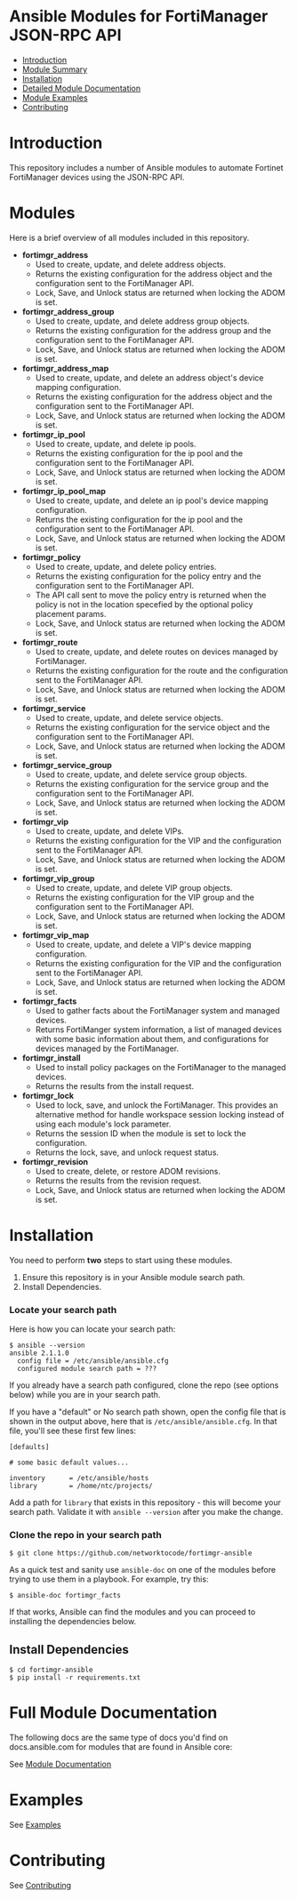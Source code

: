 
# Ansible Modules for FortiManager JSON-RPC API

* [Introduction](#introduction)
* [Module Summary](#modules)
* [Installation](#installation)
* [Detailed Module Documentation](#full-module-documentation)
* [Module Examples](#examples)
* [Contributing](#contributing)

# Introduction

This repository includes a number of Ansible modules to automate Fortinet FortiManager devices using the JSON-RPC API.

# Modules

Here is a brief overview of all modules included in this repository.

* **fortimgr_address**
  + Used to create, update, and delete address objects.
  + Returns the existing configuration for the address object and the configuration sent to the FortiManager API.
  + Lock, Save, and Unlock status are returned when locking the ADOM is set.
* **fortimgr_address_group**
  + Used to create, update, and delete address group objects.
  + Returns the existing configuration for the address group and the configuration sent to the FortiManager API.
  + Lock, Save, and Unlock status are returned when locking the ADOM is set.
* **fortimgr_address_map**
  + Used to create, update, and delete an address object's device mapping configuration.
  + Returns the existing configuration for the address object and the configuration sent to the FortiManager API.
  + Lock, Save, and Unlock status are returned when locking the ADOM is set.
* **fortimgr_ip_pool**
  + Used to create, update, and delete ip pools.
  + Returns the existing configuration for the ip pool and the configuration sent to the FortiManager API.
  + Lock, Save, and Unlock status are returned when locking the ADOM is set.
* **fortimgr_ip_pool_map**
  + Used to create, update, and delete an ip pool's device mapping configuration.
  + Returns the existing configuration for the ip pool and the configuration sent to the FortiManager API.
  + Lock, Save, and Unlock status are returned when locking the ADOM is set.
* **fortimgr_policy**
  + Used to create, update, and delete policy entries.
  + Returns the existing configuration for the policy entry and the configuration sent to the FortiManager API.
  + The API call sent to move the policy entry is returned when the policy is not in the location specefied by the optional policy placement params.
  + Lock, Save, and Unlock status are returned when locking the ADOM is set.
* **fortimgr_route**
  + Used to create, update, and delete routes on devices managed by FortiManager.
  + Returns the existing configuration for the route and the configuration sent to the FortiManager API.
  + Lock, Save, and Unlock status are returned when locking the ADOM is set.
* **fortimgr_service**
  + Used to create, update, and delete service objects.
  + Returns the existing configuration for the service object and the configuration sent to the FortiManager API.
  + Lock, Save, and Unlock status are returned when locking the ADOM is set.
* **fortimgr_service_group**
  + Used to create, update, and delete service group objects.
  + Returns the existing configuration for the service group and the configuration sent to the FortiManager API.
  + Lock, Save, and Unlock status are returned when locking the ADOM is set.
* **fortimgr_vip**
  + Used to create, update, and delete VIPs.
  + Returns the existing configuration for the VIP and the configuration sent to the FortiManager API.
  + Lock, Save, and Unlock status are returned when locking the ADOM is set.
* **fortimgr_vip_group**
  + Used to create, update, and delete VIP group objects.
  + Returns the existing configuration for the VIP group and the configuration sent to the FortiManager API.
  + Lock, Save, and Unlock status are returned when locking the ADOM is set.
* **fortimgr_vip_map**
  + Used to create, update, and delete a VIP's device mapping configuration.
  + Returns the existing configuration for the VIP and the configuration sent to the FortiManager API.
  + Lock, Save, and Unlock status are returned when locking the ADOM is set.
* **fortimgr_facts**
  + Used to gather facts about the FortiManager system and managed devices.
  + Returns FortiManger system information, a list of managed devices with some basic information about them, and configurations for devices managed by the FortiManager.
* **fortimgr_install**
  + Used to install policy packages on the FortiManager to the managed devices.
  + Returns the results from the install request.
* **fortimgr_lock**
  + Used to lock, save, and unlock the FortiManager. This provides an alternative method for handle workspace session locking instead of using each module's lock parameter.
  + Returns the session ID when the module is set to lock the configuration.
  + Returns the lock, save, and unlock request status.
* **fortimgr_revision**
  + Used to create, delete, or restore ADOM revisions.
  + Returns the results from the revision request.
  + Lock, Save, and Unlock status are returned when locking the ADOM is set.

# Installation

You need to perform **two** steps to start using these modules.

1. Ensure this repository is in your Ansible module search path.
2. Install Dependencies.

### Locate your search path
Here is how you can locate your search path:
```
$ ansible --version
ansible 2.1.1.0
  config file = /etc/ansible/ansible.cfg
  configured module search path = ???
```

If you already have a search path configured, clone the repo (see options below) while you are in your search path.

If you have a "default" or No search path shown, open the config file that is shown in the output above, here that is `/etc/ansible/ansible.cfg`.  In that file, you'll see these first few lines:
```
[defaults]

# some basic default values...

inventory      = /etc/ansible/hosts
library        = /home/ntc/projects/
```

Add a path for `library` that exists in this repository - this will become your search path. Validate it with `ansible --version` after you make the change.

### Clone the repo in your search path

```
$ git clone https://github.com/networktocode/fortimgr-ansible
```

As a quick test and sanity use `ansible-doc` on one of the modules before trying to use them in a playbook.  For example, try this:
```
$ ansible-doc fortimgr_facts
```

If that works, Ansible can find the modules and you can proceed to installing the dependencies below.

## Install Dependencies
```
$ cd fortimgr-ansible
$ pip install -r requirements.txt
```


# Full Module Documentation

The following docs are the same type of docs you'd find on docs.ansible.com for modules that are found in Ansible core:

See [Module Documentation](Module_Docs/fortimgr_module_docs.md)

# Examples
See [Examples](examples.md)

# Contributing
See [Contributing](contributing.md)